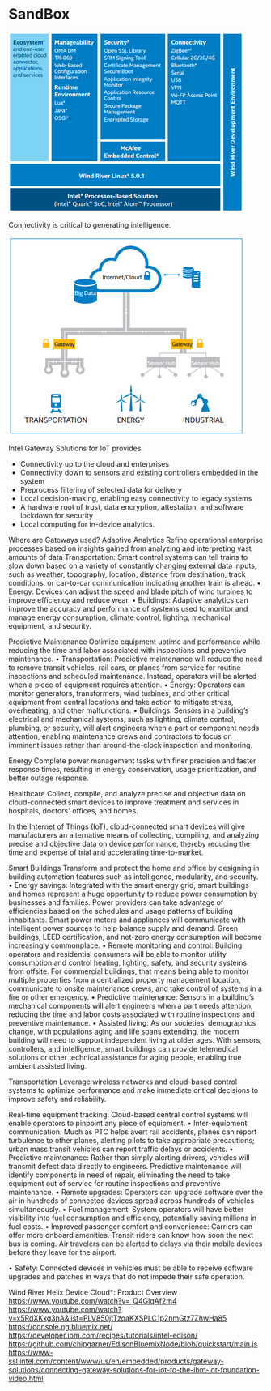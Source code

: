 SandBox
==


![Intel® Gateway Solutions for IoT Software Stack.](iotSoftwareStack.PNG)

Connectivity is critical to generating intelligence.

![](iotGateways.PNG)

Intel Gateway Solutions for IoT provides:

- Connectivity up to the cloud and enterprises
- Connectivity down to sensors and existing controllers embedded in the system
- Preprocess filtering of selected data for delivery
- Local decision-making, enabling easy connectivity to legacy systems
- A hardware root of trust, data encryption, attestation, and software lockdown for security
- Local computing for in-device analytics.


Where are Gateways used?
Adaptive Analytics
Refine operational enterprise processes based on insights gained from analyzing and interpreting vast amounts of data
Transportation: Smart control systems can tell trains to slow
down based on a variety of constantly changing external data
inputs, such as weather, topography, location, distance from destination,
track conditions, or car-to-car communication indicating
another train is ahead.
• Energy: Devices can adjust the speed and blade pitch of wind
turbines to improve efficiency and reduce wear.
• Buildings: Adaptive analytics can improve the accuracy and
performance of systems used to monitor and manage energy
consumption, climate control, lighting, mechanical equipment,
and security.

Predictive Maintenance
Optimize equipment uptime and performance while reducing the time and labor associated with inspections and preventive maintenance.
• Transportation: Predictive maintenance will reduce the need to
remove transit vehicles, rail cars, or planes from service for routine
inspections and scheduled maintenance. Instead, operators will
be alerted when a piece of equipment requires attention.
• Energy: Operators can monitor generators, transformers, wind
turbines, and other critical equipment from central locations
and take action to mitigate stress, overheating, and other
malfunctions.
• Buildings: Sensors in a building’s electrical and mechanical
systems, such as lighting, climate control, plumbing, or security,
will alert engineers when a part or component needs attention,
enabling maintenance crews and contractors to focus on
imminent issues rather than around-the-clock inspection and
monitoring.


Energy
Complete power management tasks with finer precision and faster response times, resulting in energy conservation, usage prioritization, and better outage response.



Healthcare
Collect, compile, and analyze precise and objective data on cloud-connected smart devices to improve treatment and services in hospitals, doctors' offices, and homes.

In the Internet of Things (IoT), cloud-connected smart devices will
give manufacturers an alternative means of collecting, compiling,
and analyzing precise and objective data on device performance,
thereby reducing the time and expense of trial and accelerating
time-to-market. 



Smart Buildings
Transform and protect the home and office by designing in building automation features such as intelligence, modularity, and security.
• Energy savings: Integrated with the smart energy grid, smart
buildings and homes represent a huge opportunity to reduce
power consumption by businesses and families. Power providers
can take advantage of efficiencies based on the schedules and
usage patterns of building inhabitants. Smart power meters and
appliances will communicate with intelligent power sources to
help balance supply and demand. Green buildings, LEED certification,
and net-zero energy consumption will become increasingly
commonplace.
• Remote monitoring and control: Building operators and residential
consumers will be able to monitor utility consumption
and control heating, lighting, safety, and security systems from
offsite. For commercial buildings, that means being able to
monitor multiple properties from a centralized property management
location, communicate to onsite maintenance crews,
and take control of systems in a fire or other emergency.
• Predictive maintenance: Sensors in a building’s mechanical
components will alert engineers when a part needs attention,
reducing the time and labor costs associated with routine
inspections and preventive maintenance.
• Assisted living: As our societies’ demographics change, with
populations aging and life spans extending, the modern building
will need to support independent living at older ages. With
sensors, controllers, and intelligence, smart buildings can provide
telemedical solutions or other technical assistance for aging
people, enabling true ambient assisted living.


Transportation
Leverage wireless networks and cloud-based control systems to optimize performance and make immediate critical decisions to improve safety and reliability.

 Real-time equipment tracking: Cloud-based central control systems
will enable operators to pinpoint any piece of equipment.
• Inter-equipment communication: Much as PTC helps avert rail
accidents, planes can report turbulence to other planes, alerting
pilots to take appropriate precautions; urban mass transit vehicles
can report traffic delays or accidents.
• Predictive maintenance: Rather than simply alerting drivers,
vehicles will transmit defect data directly to engineers. Predictive
maintenance will identify components in need of repair, eliminating
the need to take equipment out of service for routine inspections
and preventive maintenance.
• Remote upgrades: Operators can upgrade software over the
air in hundreds of connected devices spread across hundreds of
vehicles simultaneously.
• Fuel management: System operators will have better visibility
into fuel consumption and efficiency, potentially saving millions
in fuel costs.
• Improved passenger comfort and convenience: Carriers can
offer more onboard amenities. Transit riders can know how soon
the next bus is coming. Air travelers can be alerted to delays via
their mobile devices before they leave for the airport.

• Safety: Connected devices in vehicles must be able to receive
software upgrades and patches in ways that do not impede their
safe operation.



Wind River Helix Device Cloud*: Product Overview
https://www.youtube.com/watch?v=_Q4GlqAf2m4
https://www.youtube.com/watch?v=x5RdXKxg3nA&list=PLV850jtTzoaKXSPLC1p2nmGtz7ZhwHa85
https://console.ng.bluemix.net/
https://developer.ibm.com/recipes/tutorials/intel-edison/
https://github.com/chipgarner/EdisonBluemixNode/blob/quickstart/main.js
https://www-ssl.intel.com/content/www/us/en/embedded/products/gateway-solutions/connecting-gateway-solutions-for-iot-to-the-ibm-iot-foundation-video.html


